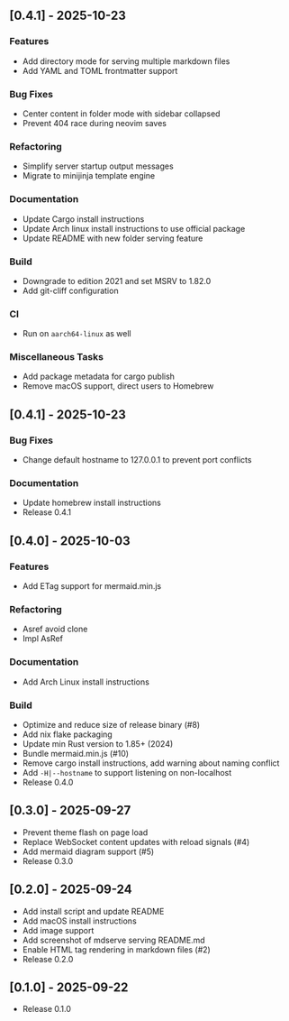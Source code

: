 ## [0.4.1] - 2025-10-23
### Features
- Add directory mode for serving multiple markdown files
- Add YAML and TOML frontmatter support
### Bug Fixes
- Center content in folder mode with sidebar collapsed
- Prevent 404 race during neovim saves
### Refactoring
- Simplify server startup output messages
- Migrate to minijinja template engine
### Documentation
- Update Cargo install instructions
- Update Arch linux install instructions to use official package
- Update README with new folder serving feature
### Build
- Downgrade to edition 2021 and set MSRV to 1.82.0
- Add git-cliff configuration
### CI
- Run on `aarch64-linux` as well
### Miscellaneous Tasks
- Add package metadata for cargo publish
- Remove macOS support, direct users to Homebrew

## [0.4.1] - 2025-10-23
### Bug Fixes
- Change default hostname to 127.0.0.1 to prevent port conflicts
### Documentation
- Update homebrew install instructions
- Release 0.4.1

## [0.4.0] - 2025-10-03
### Features
- Add ETag support for mermaid.min.js
### Refactoring
- Asref avoid clone
- Impl AsRef<Path>
### Documentation
- Add Arch Linux install instructions
### Build
- Optimize and reduce size of release binary (#8)
- Add nix flake packaging
- Update min Rust version to 1.85+ (2024)
- Bundle mermaid.min.js (#10)
- Remove cargo install instructions, add warning about naming conflict
- Add `-H|--hostname` to support listening on non-localhost
- Release 0.4.0

## [0.3.0] - 2025-09-27
- Prevent theme flash on page load
- Replace WebSocket content updates with reload signals (#4)
- Add mermaid diagram support (#5)
- Release 0.3.0

## [0.2.0] - 2025-09-24
- Add install script and update README
- Add macOS install instructions
- Add image support
- Add screenshot of mdserve serving README.md
- Enable HTML tag rendering in markdown files (#2)
- Release 0.2.0

## [0.1.0] - 2025-09-22
- Release 0.1.0

